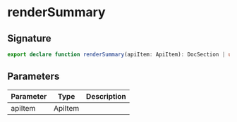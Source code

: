 
# renderSummary

## Signature

```typescript
export declare function renderSummary(apiItem: ApiItem): DocSection | undefined;
```

## Parameters

|  Parameter | Type | Description |
|  --- | --- | --- |
|  apiItem | ApiItem |  |


